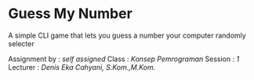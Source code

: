 # Guess My Number
A simple CLI game that lets you guess a number your computer randomly selecter

Assignment by : *self assigned*
Class         : *Konsep Pemrograman*
Session       : *1*
Lecturer      : *Denis Eka Cahyani, S.Kom.,M.Kom.*